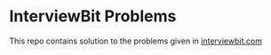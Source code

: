 # InterviewBit Problems

This repo contains solution to the problems given in [interviewbit.com](https://www.interviewbit.com/courses/programming)

